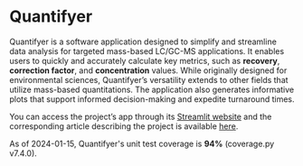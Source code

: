 Quantifyer
==============================

Quantifyer is a software application designed to simplify and streamline data analysis for targeted mass-based LC/GC-MS applications. It enables users to quickly and accurately calculate key metrics, such as **recovery**, **correction factor**, and **concentration** values. While originally designed for environmental sciences, Quantifyer’s versatility extends to other fields that utilize mass-based quantitations. The application also generates informative plots that support informed decision-making and expedite turnaround times.

You can access the project’s app through its [Streamlit website](https://quantifyer.streamlit.app/) and the corresponding article describing the project is available [here](https://adamcseresznye.github.io/blog/projects/Quantifyer/quantifyer.html).

As of 2024-01-15, Quantifyer's unit test coverage is **94%** (coverage.py v7.4.0).
